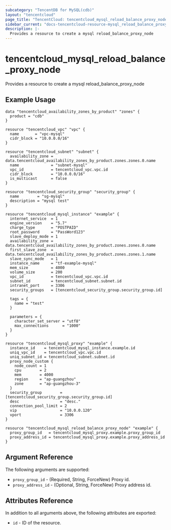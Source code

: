 ```yaml
---
subcategory: "TencentDB for MySQL(cdb)"
layout: "tencentcloud"
page_title: "TencentCloud: tencentcloud_mysql_reload_balance_proxy_node"
sidebar_current: "docs-tencentcloud-resource-mysql_reload_balance_proxy_node"
description: |-
  Provides a resource to create a mysql reload_balance_proxy_node
---
```


# tencentcloud_mysql_reload_balance_proxy_node

Provides a resource to create a mysql reload_balance_proxy_node

## Example Usage

```hcl
data "tencentcloud_availability_zones_by_product" "zones" {
  product = "cdb"
}

resource "tencentcloud_vpc" "vpc" {
  name       = "vpc-mysql"
  cidr_block = "10.0.0.0/16"
}

resource "tencentcloud_subnet" "subnet" {
  availability_zone = data.tencentcloud_availability_zones_by_product.zones.zones.0.name
  name              = "subnet-mysql"
  vpc_id            = tencentcloud_vpc.vpc.id
  cidr_block        = "10.0.0.0/16"
  is_multicast      = false
}

resource "tencentcloud_security_group" "security_group" {
  name        = "sg-mysql"
  description = "mysql test"
}

resource "tencentcloud_mysql_instance" "example" {
  internet_service  = 1
  engine_version    = "5.7"
  charge_type       = "POSTPAID"
  root_password     = "PassWord123"
  slave_deploy_mode = 1
  availability_zone = data.tencentcloud_availability_zones_by_product.zones.zones.0.name
  first_slave_zone  = data.tencentcloud_availability_zones_by_product.zones.zones.1.name
  slave_sync_mode   = 1
  instance_name     = "tf-example-mysql"
  mem_size          = 4000
  volume_size       = 200
  vpc_id            = tencentcloud_vpc.vpc.id
  subnet_id         = tencentcloud_subnet.subnet.id
  intranet_port     = 3306
  security_groups   = [tencentcloud_security_group.security_group.id]

  tags = {
    name = "test"
  }

  parameters = {
    character_set_server = "utf8"
    max_connections      = "1000"
  }
}

resource "tencentcloud_mysql_proxy" "example" {
  instance_id    = tencentcloud_mysql_instance.example.id
  uniq_vpc_id    = tencentcloud_vpc.vpc.id
  uniq_subnet_id = tencentcloud_subnet.subnet.id
  proxy_node_custom {
    node_count = 1
    cpu        = 2
    mem        = 4000
    region     = "ap-guangzhou"
    zone       = "ap-guangzhou-3"
  }
  security_group        = [tencentcloud_security_group.security_group.id]
  desc                  = "desc."
  connection_pool_limit = 2
  vip                   = "10.0.0.120"
  vport                 = 3306
}

resource "tencentcloud_mysql_reload_balance_proxy_node" "example" {
  proxy_group_id   = tencentcloud_mysql_proxy.example.proxy_group_id
  proxy_address_id = tencentcloud_mysql_proxy.example.proxy_address_id
}
```

## Argument Reference

The following arguments are supported:

* `proxy_group_id` - (Required, String, ForceNew) Proxy id.
* `proxy_address_id` - (Optional, String, ForceNew) Proxy address id.

## Attributes Reference

In addition to all arguments above, the following attributes are exported:

* `id` - ID of the resource.




